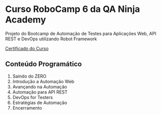# Curso RoboCamp 6 da QA Ninja Academy
Projeto do Bootcamp de Automação de Testes para Aplicações Web, API REST e DevOps utilizando Robot Framework

[Certificado do Curso](https://qaninja.academy/certificado/003494)

## Conteúdo Programático
1. Saindo do ZERO
2. Introdução a Automação Web
3. Avançando na Automação
4. Automação para API REST
5. DevOps for Testers
5. Estratégias de Automação
6. Encerramento
